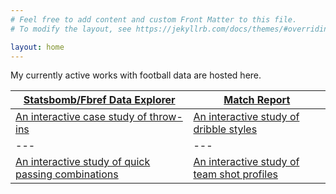 ```yaml
---
# Feel free to add content and custom Front Matter to this file.
# To modify the layout, see https://jekyllrb.com/docs/themes/#overriding-theme-defaults

layout: home
---
```


My currently active works with football data are hosted here.

| [Statsbomb/Fbref Data Explorer](https://colab.research.google.com/drive/1b1UZLMxuXV1aNl8HBE-oQ8gtb9Nk4-3U#scrollTo=d3GMGbIhLY5r)  | [Match Report](https://colab.research.google.com/drive/1y09NIdF2tEUdXRJ2R-APTG_DUA4E-pIM) |
|---|---|
|[An interactive case study of throw-ins](https://colab.research.google.com/drive/1LOX075r1L6kwlkfAZdhPPPTnG7QKddDM) |[An interactive study of dribble styles](https://colab.research.google.com/drive/1zKjT0cLtHbhVo-r50VJu3MvoPhQNm6co) |
|---|---|
|[An interactive study of quick passing combinations](https://colab.research.google.com/drive/1_A1VfcVTUclz5lc1OjIlcTvqI0upmaUe)|[An interactive study of team shot profiles](https://colab.research.google.com/drive/18JGTv1Ek369E_N_Uys_lVPQYmY2q5d5q)|
